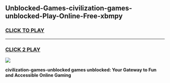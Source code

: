
## Unblocked-Games-civilization-games-unblocked-Play-Online-Free-xbmpy
<h3>
<a href="https://premium76.site?title=civilization-games-unblocked&ref=26A">CLICK TO PLAY</a></h3>
<hr>

<h3>
<a href="https://premium76.site?title=civilization-games-unblocked&ref=26A">CLICK 2 PLAY</a>
  
</h3>

<a href="https://premium76.site?title=civilization-games-unblocked&ref=26A"><img src="https://clearcache.store/games.png"></a>


**civilization-games-unblocked games unblocked: Your Gateway to Fun and Accessible Online Gaming**
